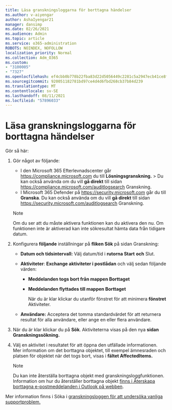 ```yaml
---
title: Läsa granskningsloggarna för borttagna händelser
ms.author: v-aiyengar
author: AshaIyengar21
manager: dansimp
ms.date: 02/26/2021
ms.audience: Admin
ms.topic: article
ms.service: o365-administration
ROBOTS: NOINDEX, NOFOLLOW
localization_priority: Normal
ms.collection: Adm_O365
ms.custom:
- "3100005"
- "7327"
ms.openlocfilehash: ef4cbb0b778b22fba83d22d5056449c2281c5a2947ecb41ce8f808a4d1132426
ms.sourcegitcommit: 920051182781bd97ce4d4d6fbd268cb37b84d239
ms.translationtype: MT
ms.contentlocale: sv-SE
ms.lasthandoff: 08/11/2021
ms.locfileid: "57896033"
---
```

# <a name="read-the-audit-logs-for-deleted-events"></a>Läsa granskningsloggarna för borttagna händelser

Gör så här:

1. Gör något av följande:
   - I den Microsoft 365 Efterlevnadscenter går <https://compliance.microsoft.com> du till **Lösningsgranskning.** \>  Du kan också använda om du vill **gå direkt** till sidan <https://compliance.microsoft.com/auditlogsearch> Granskning.
   - I Microsoft 365 Defender på <https://security.microsoft.com> går du till **Granska**. Du kan också använda om du vill **gå direkt** till sidan <https://security.microsoft.com/auditlogsearch> Granskning.

    > [!NOTE]
    > Om du ser att du måste aktivera funktionen kan du aktivera den nu. Om funktionen inte är aktiverad kan inte sökresultat hämta data från tidigare datum.

2. Konfigurera **följande** inställningar på **fliken Sök** på sidan Granskning:
   - **Datum och tidsintervall:** Välj datum/tid i **rutorna Start** **och** Slut.
   - **Aktiviteter**: **Exchange aktiviteter i postlådan** och välj sedan följande värden:
     - **Meddelanden togs bort från mappen Borttaget**
     - **Meddelanden flyttades till mappen Borttaget**

       När du är klar klickar du utanför fönstret för att minimera **fönstret** Aktiviteter.

   - **Användare:** Acceptera det tomma standardvärdet för att returnera resultat för alla användare, eller ange en eller flera användare.

3. När du är klar klickar du på **Sök**. Aktiviteterna visas på den nya **sidan Granskningssökning.**

4. Välj en aktivitet i resultatet för att öppna den utfällade informationen. Mer information om det borttagna objektet, till exempel ämnesraden och platsen för objektet när det togs bort, visas i **fältet AffectedItems.**

   > [!NOTE]
   > Du kan inte återställa borttagna objekt med granskningsloggfunktionen. Information om hur du återställer borttagna objekt [finns i Återskapa borttagna e-postmeddelanden i Outlook på webben](https://support.microsoft.com/office/recover-deleted-email-messages-in-outlook-on-the-web-a8ca78ac-4721-4066-95dd-571842e9fb11).

Mer information finns i Söka i [granskningsloggen för att undersöka vanliga supportproblem.](https://docs.microsoft.com/microsoft-365/compliance/auditing-troubleshooting-scenarios)
